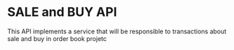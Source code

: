 # SALE and BUY API

This API implements a service that will be responsible to transactions about sale and buy in order book projetc
